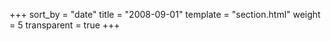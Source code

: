 +++
sort_by = "date"
title = "2008-09-01"
template = "section.html"
weight = 5
transparent = true
+++